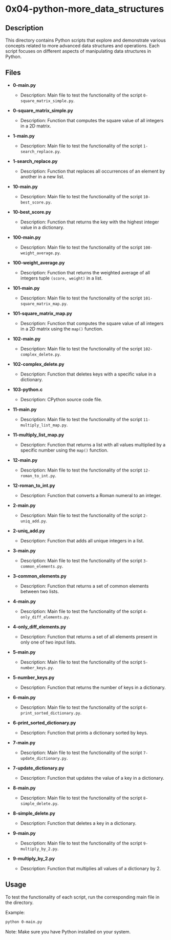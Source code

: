 # 0x04-python-more_data_structures

## Description
This directory contains Python scripts that explore and demonstrate various concepts related to more advanced data structures and operations. Each script focuses on different aspects of manipulating data structures in Python.

## Files
- **0-main.py**
  - Description: Main file to test the functionality of the script `0-square_matrix_simple.py`.
- **0-square_matrix_simple.py**
  - Description: Function that computes the square value of all integers in a 2D matrix.

- **1-main.py**
  - Description: Main file to test the functionality of the script `1-search_replace.py`.
- **1-search_replace.py**
  - Description: Function that replaces all occurrences of an element by another in a new list.

- **10-main.py**
  - Description: Main file to test the functionality of the script `10-best_score.py`.
- **10-best_score.py**
  - Description: Function that returns the key with the highest integer value in a dictionary.

- **100-main.py**
  - Description: Main file to test the functionality of the script `100-weight_average.py`.
- **100-weight_average.py**
  - Description: Function that returns the weighted average of all integers tuple `(score, weight)` in a list.

- **101-main.py**
  - Description: Main file to test the functionality of the script `101-square_matrix_map.py`.
- **101-square_matrix_map.py**
  - Description: Function that computes the square value of all integers in a 2D matrix using the `map()` function.

- **102-main.py**
  - Description: Main file to test the functionality of the script `102-complex_delete.py`.
- **102-complex_delete.py**
  - Description: Function that deletes keys with a specific value in a dictionary.

- **103-python.c**
  - Description: CPython source code file.

- **11-main.py**
  - Description: Main file to test the functionality of the script `11-multiply_list_map.py`.
- **11-multiply_list_map.py**
  - Description: Function that returns a list with all values multiplied by a specific number using the `map()` function.

- **12-main.py**
  - Description: Main file to test the functionality of the script `12-roman_to_int.py`.
- **12-roman_to_int.py**
  - Description: Function that converts a Roman numeral to an integer.

- **2-main.py**
  - Description: Main file to test the functionality of the script `2-uniq_add.py`.
- **2-uniq_add.py**
  - Description: Function that adds all unique integers in a list.

- **3-main.py**
  - Description: Main file to test the functionality of the script `3-common_elements.py`.
- **3-common_elements.py**
  - Description: Function that returns a set of common elements between two lists.

- **4-main.py**
  - Description: Main file to test the functionality of the script `4-only_diff_elements.py`.
- **4-only_diff_elements.py**
  - Description: Function that returns a set of all elements present in only one of two input lists.

- **5-main.py**
  - Description: Main file to test the functionality of the script `5-number_keys.py`.
- **5-number_keys.py**
  - Description: Function that returns the number of keys in a dictionary.

- **6-main.py**
  - Description: Main file to test the functionality of the script `6-print_sorted_dictionary.py`.
- **6-print_sorted_dictionary.py**
  - Description: Function that prints a dictionary sorted by keys.

- **7-main.py**
  - Description: Main file to test the functionality of the script `7-update_dictionary.py`.
- **7-update_dictionary.py**
  - Description: Function that updates the value of a key in a dictionary.

- **8-main.py**
  - Description: Main file to test the functionality of the script `8-simple_delete.py`.
- **8-simple_delete.py**
  - Description: Function that deletes a key in a dictionary.

- **9-main.py**
  - Description: Main file to test the functionality of the script `9-multiply_by_2.py`.
- **9-multiply_by_2.py**
  - Description: Function that multiplies all values of a dictionary by 2.

## Usage
To test the functionality of each script, run the corresponding main file in the directory.

Example:
```bash
python 0-main.py
```

Note: Make sure you have Python installed on your system.
